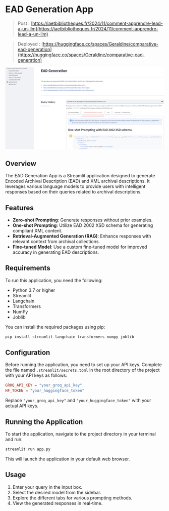 # EAD Generation App

> Post : [https://iaetbibliotheques.fr/2024/11/comment-apprendre-lead-a-un-llm](https://iaetbibliotheques.fr/2024/11/comment-apprendre-lead-a-un-llm)

> Deployed : [https://huggingface.co/spaces/Geraldine/comparative-ead-generation](https://huggingface.co/spaces/Geraldine/comparative-ead-generation)

![](screenshot.png)

## Overview

The EAD Generation App is a Streamlit application designed to generate Encoded Archival Description (EAD) and XML archival descriptions. It leverages various language models to provide users with intelligent responses based on their queries related to archival descriptions.

## Features

- **Zero-shot Prompting**: Generate responses without prior examples.
- **One-shot Prompting**: Utilize EAD 2002 XSD schema for generating compliant XML content.
- **Retrieval-Augmented Generation (RAG)**: Enhance responses with relevant context from archival collections.
- **Fine-tuned Model**: Use a custom fine-tuned model for improved accuracy in generating EAD descriptions.

## Requirements

To run this application, you need the following:

- Python 3.7 or higher
- Streamlit
- Langchain
- Transformers
- NumPy
- Joblib

You can install the required packages using pip:

```bash
pip install streamlit langchain transformers numpy joblib
```

## Configuration

Before running the application, you need to set up your API keys. Complete the file named `.streamlit/secrets.toml` in the root directory of the project with your API keys as follows:

```toml
GROQ_API_KEY = "your_groq_api_key"
HF_TOKEN = "your_huggingface_token"
```

Replace `"your_groq_api_key"` and `"your_huggingface_token"` with your actual API keys.

## Running the Application

To start the application, navigate to the project directory in your terminal and run:

```bash
streamlit run app.py
```

This will launch the application in your default web browser.

## Usage

1. Enter your query in the input box.
2. Select the desired model from the sidebar.
3. Explore the different tabs for various prompting methods.
4. View the generated responses in real-time.
